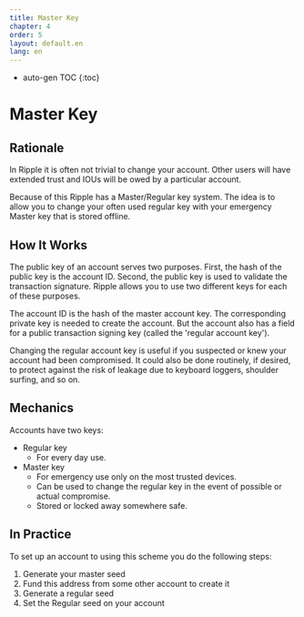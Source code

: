 ```yaml
---
title: Master Key
chapter: 4
order: 5
layout: default.en
lang: en
---
```


* auto-gen TOC
{:toc}

# Master Key

## Rationale
In Ripple it is often not trivial to change your account. Other users will have extended trust and IOUs will be owed by a particular account.

Because of this Ripple has a Master/Regular key system. The idea is to allow you to change your often used regular key with your emergency Master key that is stored offline.

## How It Works

The public key of an account serves two purposes. First, the hash of the public key is the account ID. Second, the public key is used to validate the transaction signature. Ripple allows you to use two different keys for each of these purposes.

The account ID is the hash of the master account key. The corresponding private key is needed to create the account. But the account also has a field for a public transaction signing key (called the 'regular account key').

Changing the regular account key is useful if you suspected or knew your account had been compromised. It could also be done routinely, if desired, to protect against the risk of leakage due to keyboard loggers, shoulder surfing, and so on.

## Mechanics

Accounts have two keys:

  * Regular key
     * For every day use.
  * Master key
     * For emergency use only on the most trusted devices.
     * Can be used to change the regular key in the event of possible or actual compromise.
     * Stored or locked away somewhere safe.

## In Practice

To set up an account to using this scheme you do the following steps:

1. Generate your master seed
2. Fund this address from some other account to create it
3. Generate a regular seed
4. Set the Regular seed on your account
